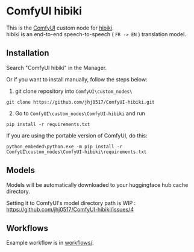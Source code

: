 # ComfyUI hibiki

This is the [ComfyUI](https://github.com/comfyanonymous/ComfyUI) custom node for [hibiki](https://github.com/kyutai-labs/hibiki).
<br>hibiki is an end-to-end speech-to-speech ( `FR -> EN` ) translation model. 



## Installation

Search "ComfyUI hibiki" in the Manager.

Or if you want to install manually, follow the steps below:
1. git clone repository into `ComfyUI\custom_nodes\`
```
git clone https://github.com/jhj0517/ComfyUI-hibiki.git
```

2. Go to `ComfyUI\custom_nodes\ComfyUI-hibiki` and run
```
pip install -r requirements.txt
```

If you are using the portable version of ComfyUI, do this:
```
python_embeded\python.exe -m pip install -r ComfyUI\custom_nodes\ComfyUI-hibiki\requirements.txt
```

## Models

Models will be automatically downloaded to your huggingface hub cache directory.

Setting it to ComfyUI's model directory path is WIP : https://github.com/jhj0517/ComfyUI-hibiki/issues/4

## Workflows

Example workflow is in [workflows/](https://github.com/jhj0517/ComfyUI-hibiki/tree/master/workflows).
